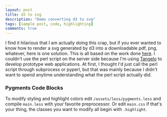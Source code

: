 ```yaml
---
layout: post
title: d3 to svg
description: "Demo converting d3 to svg"
tags: [sample post, code, highlighting]
comments: true
---
```



I find it hilarious that I am actually doing this crap, but if you ever wanted to know how to render a svg generated by d3 into a downloadable pdf, png, whatever, here is one solution.  This is all based on the work done [here](http://d3export.housegordon.org).  I couldn't use the perl script on the server side because I'm using [Tangelo](http://tangelo.kitware.com) to develop prototype web applications.  At first, I thought I'd just call the perl script through subprocess or pyperl, but that was mainly because I didn't want to spend anytime understanding what the perl script actually did.


### Pygments Code Blocks

To modify styling and highlight colors edit `/assets/less/pygments.less` and compile `main.less` with your favorite preprocessor. Or edit `main.css` if that's your thing, the classes you want to modify all begin with `.highlight`.




